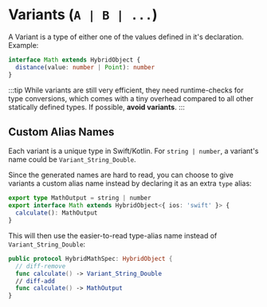 ---
---

# Variants (`A | B | ...`)

A Variant is a type of either one of the values defined in it's declaration. Example:

```ts
interface Math extends HybridObject {
  distance(value: number | Point): number
}
```

:::tip
While variants are still very efficient, they need runtime-checks for type conversions,
which comes with a tiny overhead compared to all other statically defined types. If possible, **avoid variants**.
:::

## Custom Alias Names

Each variant is a unique type in Swift/Kotlin. For `string | number`, a variant's name could be `Variant_String_Double`.

Since the generated names are hard to read, you can choose to give variants a custom alias name instead by declaring it as an extra `type` alias:

```ts
export type MathOutput = string | number
export interface Math extends HybridObject<{ ios: 'swift' }> {
  calculate(): MathOutput
}
```

This will then use the easier-to-read type-alias name instead of `Variant_String_Double`:

```swift title="nitrogen/generated/ios/HybridMathSpec.swift"
public protocol HybridMathSpec: HybridObject {
  // diff-remove
  func calculate() -> Variant_String_Double
  // diff-add
  func calculate() -> MathOutput
}
```
